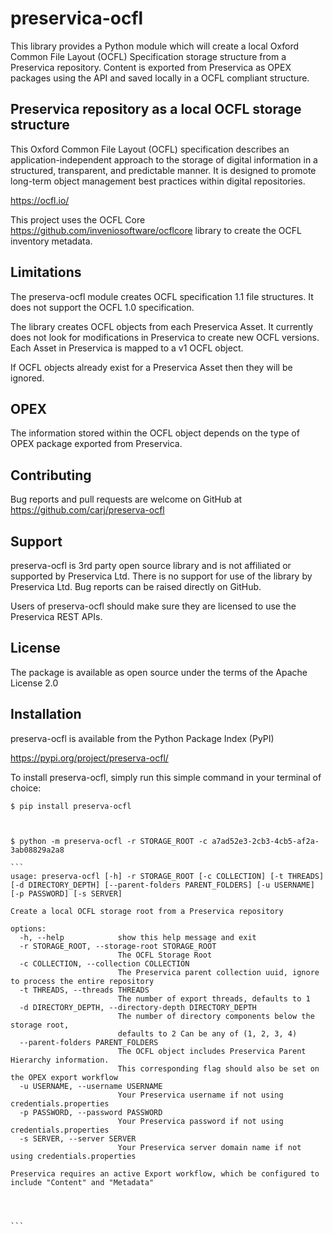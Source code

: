 # preservica-ocfl

This library provides a Python module which will create a local Oxford Common File Layout (OCFL) Specification storage 
structure from a Preservica repository. 
Content is exported from Preservica as OPEX packages using the API and saved locally in a OCFL compliant structure.

## Preservica repository as a local OCFL storage structure

This Oxford Common File Layout (OCFL) specification describes an application-independent approach to the 
storage of digital information in a structured, transparent, and predictable manner. 
It is designed to promote long-term object management best practices within digital repositories.

https://ocfl.io/

This project uses the OCFL Core https://github.com/inveniosoftware/ocflcore library to create the OCFL inventory 
metadata.

## Limitations

The preserva-ocfl module creates OCFL specification 1.1 file structures. It does not support the OCFL 1.0 specification.

The library creates OCFL objects from each Preservica Asset. It currently does not look for modifications in Preservica
to create new OCFL versions. Each Asset in Preservica is mapped to a v1 OCFL object. 

If OCFL objects already exist for a Preservica Asset then they will be ignored. 

## OPEX

The information stored within the OCFL object depends on the type of OPEX package exported from Preservica.


## Contributing

Bug reports and pull requests are welcome on GitHub at https://github.com/carj/preserva-ocfl

## Support 

preserva-ocfl is 3rd party open source library and is not affiliated or supported by Preservica Ltd.
There is no support for use of the library by Preservica Ltd.
Bug reports can be raised directly on GitHub.

Users of preserva-ocfl should make sure they are licensed to use the Preservica REST APIs. 

## License

The package is available as open source under the terms of the Apache License 2.0

## Installation

preserva-ocfl is available from the Python Package Index (PyPI)

https://pypi.org/project/preserva-ocfl/

To install preserva-ocfl, simply run this simple command in your terminal of choice:

    $ pip install preserva-ocfl



    $ python -m preserva-ocfl -r STORAGE_ROOT -c a7ad52e3-2cb3-4cb5-af2a-3ab08829a2a8
    
    ```
    usage: preserva-ocfl [-h] -r STORAGE_ROOT [-c COLLECTION] [-t THREADS] [-d DIRECTORY_DEPTH] [--parent-folders PARENT_FOLDERS] [-u USERNAME] [-p PASSWORD] [-s SERVER]

    Create a local OCFL storage root from a Preservica repository
    
    options:
      -h, --help            show this help message and exit
      -r STORAGE_ROOT, --storage-root STORAGE_ROOT
                            The OCFL Storage Root
      -c COLLECTION, --collection COLLECTION
                            The Preservica parent collection uuid, ignore to process the entire repository
      -t THREADS, --threads THREADS
                            The number of export threads, defaults to 1
      -d DIRECTORY_DEPTH, --directory-depth DIRECTORY_DEPTH
                            The number of directory components below the storage root, 
                            defaults to 2 Can be any of (1, 2, 3, 4)
      --parent-folders PARENT_FOLDERS
                            The OCFL object includes Preservica Parent Hierarchy information. 
                            This corresponding flag should also be set on the OPEX export workflow
      -u USERNAME, --username USERNAME
                            Your Preservica username if not using credentials.properties
      -p PASSWORD, --password PASSWORD
                            Your Preservica password if not using credentials.properties
      -s SERVER, --server SERVER
                            Your Preservica server domain name if not using credentials.properties
    
    Preservica requires an active Export workflow, which be configured to include "Content" and "Metadata"

    
    
    
    ```